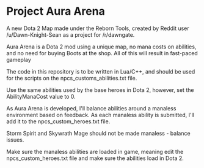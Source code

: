# Project Aura Arena
A new Dota 2 Map made under the Reborn Tools, created by Reddit user /u/Dawn-Knight-Sean as a project for /r/dawngate.

Aura Arena is a Dota 2 mod using a unique map, no mana costs on abilities, and no need for buying Boots at the shop. All of this will result in fast-paced gameplay

The code in this repository is to be written in Lua/C++, and should be used for the scripts on the npcs_customs_abilities.txt file.

Use the same abilities used by the base heroes in Dota 2, however, set the AbilityManaCost value to 0.

As Aura Arena is developed, I'll balance abilities around a manaless environment based on feedback. As each manaless ability is submitted, I'll add it to the npcs_custom_heroes.txt file.

Storm Spirit and Skywrath Mage should not be made manaless - balance issues.

Make sure the manaless abilities are loaded in game, meaning edit the npcs_custom_heroes.txt file and make sure the abilities load in Dota 2.
